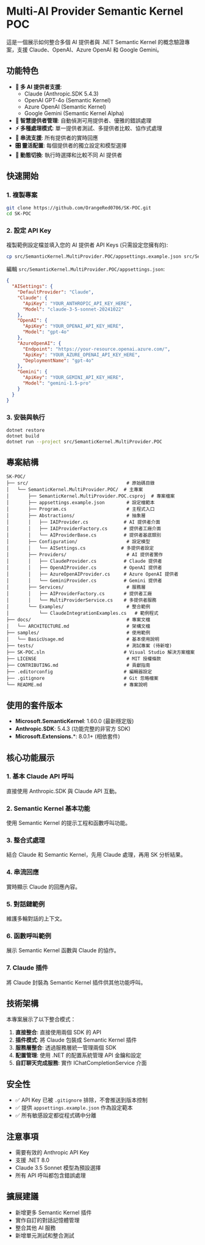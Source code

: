 # Multi-AI Provider Semantic Kernel POC

這是一個展示如何整合多個 AI 提供者與 .NET Semantic Kernel 的概念驗證專案，支援 Claude、OpenAI、Azure OpenAI 和 Google Gemini。

## 功能特色

- **🤖 多 AI 提供者支援**: 
  - Claude (Anthropic.SDK 5.4.3)
  - OpenAI GPT-4o (Semantic Kernel)
  - Azure OpenAI (Semantic Kernel)
  - Google Gemini (Semantic Kernel Alpha)
- **🔄 智慧提供者管理**: 自動偵測可用提供者、優雅的錯誤處理
- **⚡ 多種處理模式**: 單一提供者測試、多提供者比較、協作式處理
- **📡 串流支援**: 所有提供者的實時回應
- **🎛️ 靈活配置**: 每個提供者的獨立設定和模型選擇
- **🔀 動態切換**: 執行時選擇和比較不同 AI 提供者

## 快速開始

### 1. 複製專案

```bash
git clone https://github.com/OrangeRed0706/SK-POC.git
cd SK-POC
```

### 2. 設定 API Key

複製範例設定檔並填入您的 AI 提供者 API Keys (只需設定您擁有的):

```bash
cp src/SemanticKernel.MultiProvider.POC/appsettings.example.json src/SemanticKernel.MultiProvider.POC/appsettings.json
```

編輯 `src/SemanticKernel.MultiProvider.POC/appsettings.json`:

```json
{
  "AISettings": {
    "DefaultProvider": "Claude",
    "Claude": {
      "ApiKey": "YOUR_ANTHROPIC_API_KEY_HERE",
      "Model": "claude-3-5-sonnet-20241022"
    },
    "OpenAI": {
      "ApiKey": "YOUR_OPENAI_API_KEY_HERE",
      "Model": "gpt-4o"
    },
    "AzureOpenAI": {
      "Endpoint": "https://your-resource.openai.azure.com/",
      "ApiKey": "YOUR_AZURE_OPENAI_API_KEY_HERE",
      "DeploymentName": "gpt-4o"
    },
    "Gemini": {
      "ApiKey": "YOUR_GEMINI_API_KEY_HERE",
      "Model": "gemini-1.5-pro"
    }
  }
}
```

### 3. 安裝與執行

```bash
dotnet restore
dotnet build
dotnet run --project src/SemanticKernel.MultiProvider.POC
```

## 專案結構

```
SK-POC/
├── src/                                    # 原始碼目錄
│   └── SemanticKernel.MultiProvider.POC/  # 主專案
│       ├── SemanticKernel.MultiProvider.POC.csproj  # 專案檔案
│       ├── appsettings.example.json        # 設定檔範本
│       ├── Program.cs                      # 主程式入口
│       ├── Abstractions/                   # 抽象層
│       │   ├── IAIProvider.cs             # AI 提供者介面
│       │   ├── IAIProviderFactory.cs      # 提供者工廠介面
│       │   └── AIProviderBase.cs          # 提供者基底類別
│       ├── Configuration/                  # 設定模型
│       │   └── AISettings.cs             # 多提供者設定
│       ├── Providers/                      # AI 提供者實作
│       │   ├── ClaudeProvider.cs          # Claude 提供者
│       │   ├── OpenAIProvider.cs          # OpenAI 提供者
│       │   ├── AzureOpenAIProvider.cs     # Azure OpenAI 提供者
│       │   └── GeminiProvider.cs          # Gemini 提供者
│       ├── Services/                       # 服務層
│       │   ├── AIProviderFactory.cs       # 提供者工廠
│       │   └── MultiProviderService.cs    # 多提供者服務
│       └── Examples/                       # 整合範例
│           └── ClaudeIntegrationExamples.cs   # 範例程式
├── docs/                                   # 專案文檔
│   └── ARCHITECTURE.md                     # 架構文檔
├── samples/                                # 使用範例
│   └── BasicUsage.md                       # 基本使用說明
├── tests/                                  # 測試專案 (待新增)
├── SK-POC.sln                             # Visual Studio 解決方案檔案
├── LICENSE                                 # MIT 授權條款
├── CONTRIBUTING.md                         # 貢獻指南
├── .editorconfig                          # 編輯器設定
├── .gitignore                             # Git 忽略檔案
└── README.md                              # 專案說明
```

## 使用的套件版本

- **Microsoft.SemanticKernel**: 1.60.0 (最新穩定版)
- **Anthropic.SDK**: 5.4.3 (功能完整的非官方 SDK)
- **Microsoft.Extensions.***: 8.0.1+ (相依套件)

## 核心功能展示

### 1. 基本 Claude API 呼叫
直接使用 Anthropic.SDK 與 Claude API 互動。

### 2. Semantic Kernel 基本功能
使用 Semantic Kernel 的提示工程和函數呼叫功能。

### 3. 整合式處理
結合 Claude 和 Semantic Kernel，先用 Claude 處理，再用 SK 分析結果。

### 4. 串流回應
實時顯示 Claude 的回應內容。

### 5. 對話鏈範例
維護多輪對話的上下文。

### 6. 函數呼叫範例
展示 Semantic Kernel 函數與 Claude 的協作。

### 7. Claude 插件
將 Claude 封裝為 Semantic Kernel 插件供其他功能呼叫。

## 技術架構

本專案展示了以下整合模式：

1. **直接整合**: 直接使用兩個 SDK 的 API
2. **插件模式**: 將 Claude 包裝成 Semantic Kernel 插件
3. **服務層整合**: 透過服務層統一管理兩個 SDK
4. **配置管理**: 使用 .NET 的配置系統管理 API 金鑰和設定
5. **自訂聊天完成服務**: 實作 IChatCompletionService 介面

## 安全性

- ✅ API Key 已被 `.gitignore` 排除，不會推送到版本控制
- ✅ 提供 `appsettings.example.json` 作為設定範本
- ✅ 所有敏感設定都從程式碼中分離

## 注意事項

- 需要有效的 Anthropic API Key
- 支援 .NET 8.0
- Claude 3.5 Sonnet 模型為預設選擇
- 所有 API 呼叫都包含錯誤處理

## 擴展建議

- 新增更多 Semantic Kernel 插件
- 實作自訂的對話記憶體管理
- 整合其他 AI 服務
- 新增單元測試和整合測試
